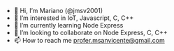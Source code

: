 - 👋 Hi, I’m Mariano (@jmsv2001)
- 👀 I’m interested in IoT, Javascript, C, C++
- 🌱 I’m currently learning Node Express
- 💞️ I’m looking to collaborate on Node Express, C, C++
- 📫 How to reach me profer.msanvicente@gmail.com

<!---
jmsv2001/jmsv2001 is a ✨ special ✨ repository because its `README.md` (this file) appears on your GitHub profile.
You can click the Preview link to take a look at your changes.
--->
